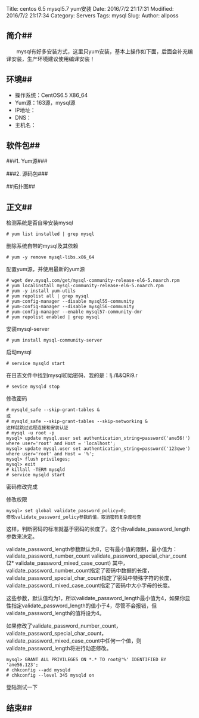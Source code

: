 Title: centos 6.5 mysql5.7 yum安装
Date: 2016/7/2 21:17:31 
Modified: 2016/7/2 21:17:34 
Category: Servers
Tags: mysql
Slug: 
Author: allposs


## 简介##
&#160; &#160; &#160; &#160;mysql有好多安装方式，这里只yum安装，基本上操作如下面，后面会补充编译安装，生产环境建议使用编译安装！

## 环境##

+ 操作系统：CentOS6.5 X86_64
+ Yum源：163源，mysql源
+ IP地址：
+ DNS：
+ 主机名：

## 软件包##

###1. Yum源###

###2. 源码包###


##拓扑图##


## 正文##
检测系统是否自带安装mysql

	# yum list installed | grep mysql

删除系统自带的mysql及其依赖

	# yum -y remove mysql-libs.x86_64

配置yum源，并使用最新的yum源

	# wget dev.mysql.com/get/mysql-community-release-el6-5.noarch.rpm
	# yum localinstall mysql-community-release-el6-5.noarch.rpm
	# yum -y install yum-utils
	# yum repolist all | grep mysql
	# yum-config-manager --disable mysql55-community
	# yum-config-manager --disable mysql56-community
	# yum-config-manager --enable mysql57-community-dmr
	# yum repolist enabled | grep mysql
安装mysql-server

	# yum install mysql-community-server
启动mysql
	
	# service mysqld start
在日志文件中找到mysql初始密码，我的是：!j./&&QRi9.r

	# sevice mysqld stop

修改密码

	# mysqld_safe --skip-grant-tables &
	或
	# mysqld_safe --skip-grant-tables --skip-networking &
	这样就跳过远程连接和安装认证
	# mysql -u root -p 
	mysql> update mysql.user set authentication_string=password('ane56!') where user='root' and Host = 'localhost';
	mysql> update mysql.user set authentication_string=password('123qwe') where user='root' and Host = '%';
	mysql> flush privileges;
 	mysql> exit
	# killall -TERM mysqld
	# service mysqld start
密码修改完成

修改权限

	mysql> set global validate_password_policy=0;
	修改validate_password_policy参数的值，取消密码复杂度检查
这样，判断密码的标准就基于密码的长度了。这个由validate_password_length参数来决定。	

validate_password_length参数默认为8，它有最小值的限制，最小值为：
	validate_password_number_count
	validate_password_special_char_count
	(2* validate_password_mixed_case_count)
其中，validate_password_number_count指定了密码中数据的长度，validate_password_special_char_count指定了密码中特殊字符的长度，validate_password_mixed_case_count指定了密码中大小字母的长度。

这些参数，默认值均为1，所以validate_password_length最小值为4，如果你显性指定validate_password_length的值小于4，尽管不会报错，但validate_password_length的值将设为4。

如果修改了validate_password_number_count，validate_password_special_char_count，validate_password_mixed_case_count中任何一个值，则validate_password_length将进行动态修改。
	
	mysql> GRANT ALL PRIVILEGES ON *.* TO root@'%' IDENTIFIED BY 'ane56.123';
	# chkconfig --add mysqld
	# chkconfig --level 345 mysqld on
登陆测试一下
	
## 结束##